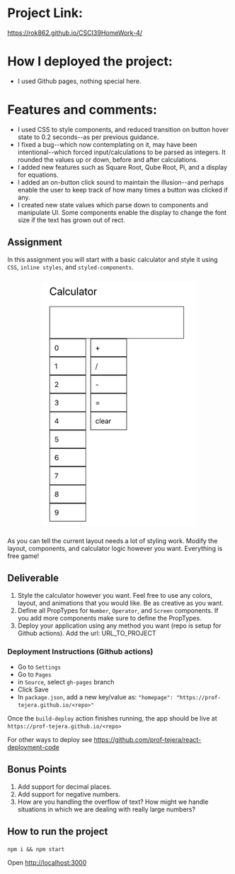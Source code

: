 # Project Link:
https://rok862.github.io/CSCI39HomeWork-4/

# How I deployed the project:
- I used Github pages, nothing special here. 

# Features and comments:
- I used CSS to style components, and reduced transition on button hover state to 0.2 seconds--as per previous guidance.
- I fixed a bug--which now contemplating on it, may have been intentional--which forced input/calculations to be parsed as integers. It rounded the values up or down, before and after calculations. 
- I added new features such as Square Root, Qube Root, Pi, and a display for equations.
- I added an on-button click sound to maintain the illusion--and perhaps enable the user to keep track of how many times a button was clicked if any.
- I created new state values which parse down to components and manipulate UI. Some components enable the display to change the font size if the text has grown out of rect. 


## Assignment

In this assignment you will start with a basic calculator and style it using `CSS`, `inline styles`, and `styled-components`.

<div style="display: flex; justify-content: center; padding: 10px 0;">
<img src="images/worst_calculator.png" alt="calculator example" width="350"/>
</div>

As you can tell the current layout needs a lot of styling work. Modify the layout, components, and calculator logic however you want. Everything is free game!

## Deliverable

1. Style the calculator however you want. Feel free to use any colors, layout, and animations that you would like. Be as creative as you want.
2. Define all PropTypes for `Number`, `Operator`, and `Screen` components. If you add more components make sure to define the PropTypes.
3. Deploy your application using any method you want (repo is setup for Github actions). Add the url: URL_TO_PROJECT

### Deployment Instructions (Github actions)

- Go to `Settings`
- Go to `Pages`
- in `Source`, select `gh-pages` branch
- Click Save
- In `package.json`, add a new key/value as: `"homepage": "https://prof-tejera.github.io/<repo>"`

Once the `build-deploy` action finishes running, the app should be live
at `https://prof-tejera.github.io/<repo>`

For other ways to deploy see https://github.com/prof-tejera/react-deployment-code

## Bonus Points

1. Add support for decimal places.
2. Add support for negative numbers.
3. How are you handling the overflow of text? How might we handle situations in which we are dealing with really large numbers?

## How to run the project

`npm i && npm start`

Open [http://localhost:3000](http://localhost:3000)
